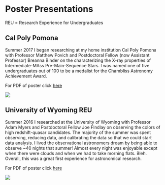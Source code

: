 # Poster Presentations
REU = Research Experience for Undergraduates


## Cal Poly Pomona

Summer 2017 I began researching at my home institution Cal Poly Pomona with Professor Matthew Povich and Postdoctoral Fellow (now Assistant Professor) Breanna Binder on the characterizing the X-ray properties of Intermediate-MAss Pre-Main-Sequence Stars. I was named one of five undergraduates out of 100 to be a medalist for the Chambliss Astronomy Achievement Award.

For PDF of poster click [here](https://evanhazey.github.io/evanhazenunez/Graphics/Nunez_AAS_2018.pdf)

<img src="https://evanhazey.github.io/evanhazenunez/Graphics/AAS_2018_pic.JPG">


## University of Wyoming REU

Summer 2016 I researched at the University of Wyoming with Professor Adam Myers and Postdoctoral Fellow Joe FIndlay on observing the colors of high redshift-quasar candidates. The majority of the summer was spent observing, reducing data, and calibrating the data so that we could start data analysis. I lived the observational astronomers dream by being able to observe ~40 nights that summer! Almost every night was enjoyable except when there were clouds and when we had to take morning flats. Bleh. Overall, this was a great first experience for astronomical research.

For PDF of poster click [here](https://evanhazey.github.io/evanhazenunez/Graphics/Nunez_AAS_2017.pdf)

<img src="https://evanhazey.github.io/evanhazenunez/Graphics/AAS_2017_pic.JPG">
